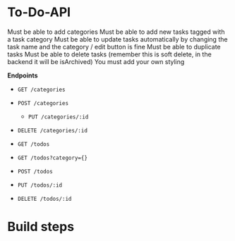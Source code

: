 # To-Do-API

Must be able to add categories
Must be able to add new tasks tagged with a task category
Must be able to update tasks automatically by changing the task name and the category / edit button is fine
Must be able to duplicate tasks
Must be able to delete tasks (remember this is soft delete, in the backend it will be isArchived)
You must add your own styling

**Endpoints**

- `GET /categories`
- `POST /categories`
    - `PUT /categories/:id`
- `DELETE /categories/:id`

- `GET /todos`
- `GET /todos?category={}`
- `POST /todos`
- `PUT /todos/:id`
- `DELETE /todos/:id`

# Build steps

